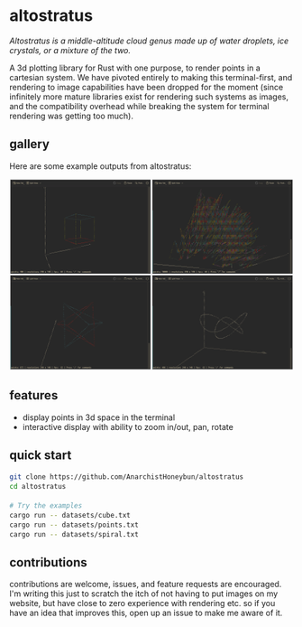 # altostratus

*Altostratus is a middle-altitude cloud genus made up of water droplets, ice crystals, or a mixture of the two.*

A 3d plotting library for Rust with one purpose, to render points in a cartesian system. We have pivoted entirely to making this terminal-first, and rendering to image capabilities have been dropped for the moment (since infinitely more mature libraries exist for rendering such systems as images, and the compatibility overhead while breaking the system for terminal rendering was getting too much).

## gallery

Here are some example outputs from altostratus:

![image](public/alto_collage.png)


## features

- display points in 3d space in the terminal
- interactive display with ability to zoom in/out, pan, rotate


## quick start

```bash
git clone https://github.com/AnarchistHoneybun/altostratus
cd altostratus

# Try the examples
cargo run -- datasets/cube.txt
cargo run -- datasets/points.txt
cargo run -- datasets/spiral.txt
```

## contributions

contributions are welcome, issues, and feature requests are encouraged. I'm writing this just to scratch the itch of not having to put images on my website, but have close to zero experience with rendering etc. so if you have an idea that improves this, open up an issue to make me aware of it. 
